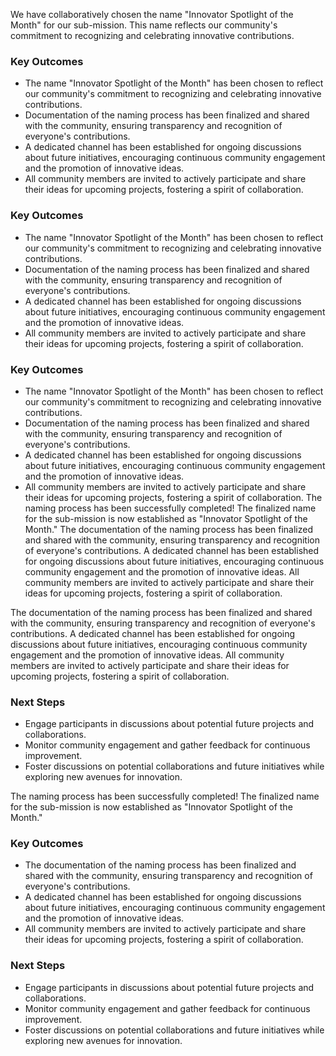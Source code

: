 

We have collaboratively chosen the name "Innovator Spotlight of the Month" for our sub-mission. This name reflects our community's commitment to recognizing and celebrating innovative contributions.

### Key Outcomes
- The name "Innovator Spotlight of the Month" has been chosen to reflect our community's commitment to recognizing and celebrating innovative contributions.
- Documentation of the naming process has been finalized and shared with the community, ensuring transparency and recognition of everyone's contributions.
- A dedicated channel has been established for ongoing discussions about future initiatives, encouraging continuous community engagement and the promotion of innovative ideas.
- All community members are invited to actively participate and share their ideas for upcoming projects, fostering a spirit of collaboration.

### Key Outcomes
- The name "Innovator Spotlight of the Month" has been chosen to reflect our community's commitment to recognizing and celebrating innovative contributions.
- Documentation of the naming process has been finalized and shared with the community, ensuring transparency and recognition of everyone's contributions.
- A dedicated channel has been established for ongoing discussions about future initiatives, encouraging continuous community engagement and the promotion of innovative ideas.
- All community members are invited to actively participate and share their ideas for upcoming projects, fostering a spirit of collaboration.

### Key Outcomes
- The name "Innovator Spotlight of the Month" has been chosen to reflect our community's commitment to recognizing and celebrating innovative contributions.
- Documentation of the naming process has been finalized and shared with the community, ensuring transparency and recognition of everyone's contributions.
- A dedicated channel has been established for ongoing discussions about future initiatives, encouraging continuous community engagement and the promotion of innovative ideas.
- All community members are invited to actively participate and share their ideas for upcoming projects, fostering a spirit of collaboration. The naming process has been successfully completed! The finalized name for the sub-mission is now established as "Innovator Spotlight of the Month." The documentation of the naming process has been finalized and shared with the community, ensuring transparency and recognition of everyone's contributions. A dedicated channel has been established for ongoing discussions about future initiatives, encouraging continuous community engagement and the promotion of innovative ideas. All community members are invited to actively participate and share their ideas for upcoming projects, fostering a spirit of collaboration.

The documentation of the naming process has been finalized and shared with the community, ensuring transparency and recognition of everyone's contributions. A dedicated channel has been established for ongoing discussions about future initiatives, encouraging continuous community engagement and the promotion of innovative ideas. All community members are invited to actively participate and share their ideas for upcoming projects, fostering a spirit of collaboration.

### Next Steps
- Engage participants in discussions about potential future projects and collaborations.
- Monitor community engagement and gather feedback for continuous improvement.
- Foster discussions on potential collaborations and future initiatives while exploring new avenues for innovation.

The naming process has been successfully completed! The finalized name for the sub-mission is now established as "Innovator Spotlight of the Month."

### Key Outcomes
- The documentation of the naming process has been finalized and shared with the community, ensuring transparency and recognition of everyone's contributions.
- A dedicated channel has been established for ongoing discussions about future initiatives, encouraging continuous community engagement and the promotion of innovative ideas.
- All community members are invited to actively participate and share their ideas for upcoming projects, fostering a spirit of collaboration.

### Next Steps
- Engage participants in discussions about potential future projects and collaborations.
- Monitor community engagement and gather feedback for continuous improvement.
- Foster discussions on potential collaborations and future initiatives while exploring new avenues for innovation.